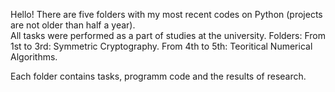 Hello!
There are five folders with my most recent codes on Python (projects are not older than half a year).  
All tasks were performed as a part of studies at the university.
Folders:
  From 1st to 3rd: Symmetric Cryptography.
  From 4th to 5th: Teoritical Numerical Algorithms.
  
Each folder contains tasks, programm code and the results of research.
